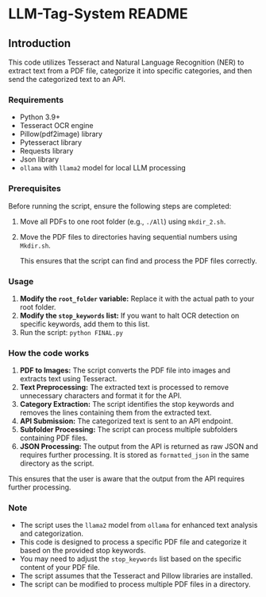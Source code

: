 # LLM-Tag-System README

## Introduction

This code utilizes Tesseract and Natural Language Recognition (NER) to extract text from a PDF file, categorize it into specific categories, and then send the categorized text to an API.

### Requirements

- Python 3.9+
- Tesseract OCR engine
- Pillow(pdf2image) library
- Pytesseract library
- Requests library
- Json library
- `ollama` with `llama2` model for local LLM processing

### Prerequisites

Before running the script, ensure the following steps are completed:

1. Move all PDFs to one root folder (e.g., `./All`) using `mkdir_2.sh`.
2. Move the PDF files to directories having sequential numbers using `Mkdir.sh`.
   
   This ensures that the script can find and process the PDF files correctly.

### Usage

1. **Modify the `root_folder` variable:** Replace it with the actual path to your root folder.
2. **Modify the `stop_keywords` list:** If you want to halt OCR detection on specific keywords, add them to this list.
3. Run the script: `python FINAL.py`

### How the code works

1. **PDF to Images:** The script converts the PDF file into images and extracts text using Tesseract.
2. **Text Preprocessing:** The extracted text is processed to remove unnecessary characters and format it for the API.
3. **Category Extraction:** The script identifies the stop keywords and removes the lines containing them from the extracted text.
4. **API Submission:** The categorized text is sent to an API endpoint.
5. **Subfolder Processing:** The script can process multiple subfolders containing PDF files.
6. **JSON Processing:** The output from the API is returned as raw JSON and requires further processing. It is stored as `formatted_json` in the same directory as the script.

This ensures that the user is aware that the output from the API requires further processing.

### Note

- The script uses the `llama2` model from `ollama` for enhanced text analysis and categorization.
- This code is designed to process a specific PDF file and categorize it based on the provided stop keywords.
- You may need to adjust the `stop_keywords` list based on the specific content of your PDF file.
- The script assumes that the Tesseract and Pillow libraries are installed.
- The script can be modified to process multiple PDF files in a directory.
